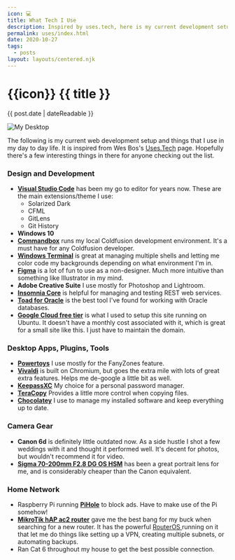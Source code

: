 ```yaml
---
icon: 💻
title: What Tech I Use
description: Inspired by uses.tech, here is my current development setup and miscellaneous tools I use on a regular basis.
permalink: uses/index.html
date: 2020-10-27
tags:
  - posts
layout: layouts/centered.njk
---
```


# {{icon}} {{ title }}
<time datetime="{{ post.date | dateIso }}">{{ post.date | dateReadable }}</time>

![My Desktop](/posts/uses/desktop.jpg)


The following is my current web development setup and things that I use in my day to day life. It is inspired from Wes Bos's <a href="http://uses.tech" target="_blank">Uses.Tech</a> page. Hopefully there's a few interesting things in there for anyone checking out the list.

### Design and Development
* [**Visual Studio Code**][1] has been my go to editor for years now. These are the main extensions/theme I use:
  * Solarized Dark
  * CFML
  * GitLens
  * Git History
* **Windows 10**
* [**Commandbox**][4] runs my local Coldfusion development environment. It's a must have for any Coldfusion developer.
* [**Windows Terminal**][2] is great at managing multiple shells and letting me color code my backgrounds depending on what environment I'm in.
* [**Figma**][5] is a lot of fun to use as a non-designer. Much more intuitive than something like Illustrator in my mind.
* **Adobe Creative Suite** I use mostly for Photoshop and Lightroom.
* [**Insomnia Core**][8] is helpful for managing and testing REST web services.
* [**Toad for Oracle**][9] is the best tool I've found for working with Oracle databases.
* [**Google Cloud free tier**][6] is what I used to setup this site running on Ubuntu. It doesn't have a monthly cost associated with it, which is great for a small site like this. I just have to maintain the domain.

### Desktop Apps, Plugins, Tools
* [**Powertoys**][3] I use mostly for the FanyZones feature.
* [**Vivaldi**][7] is built on Chromium, but goes the extra mile with lots of great extra features. Helps me de-google a little bit as well.
* [**KeepassXC**][10] My choice for a personal password manager.
* [**TeraCopy**][11] Provides a little more control when copying files.
* [**Chocolatey**][12] I use to manage my installed software and keep everything up to date.

### Camera Gear
* **Canon 6d** is definitely little outdated now. As a side hustle I shot a few weddings with it and thought it performed well. It's decent for photos, but wouldn't recommend it for video.
* [**Sigma 70-200mm F2.8 DG OS HSM**][16] has been a great portrait lens for me, and is considerably cheaper than the Canon equivalent.

### Home Network
* Raspberry Pi running [**PiHole**][13] to block ads. Have to make use of the Pi somehow!
* [**MikroTik hAP ac2 router**][14] gave me the best bang for my buck when searching for a new router. It has the powerful [RouterOS ][15] running on it that let me do things like setting up a VPN, creating multiple subnets, or automating backups.
* Ran Cat 6 throughout my house to get the best possible connection.

[1]: https://code.visualstudio.com/
[2]: https://www.microsoft.com/en-us/p/windows-terminal-preview/9n0dx20hk701
[3]: https://github.com/microsoft/PowerToys/
[4]: https://commandbox.ortusbooks.com/
[5]: https://www.figma.com
[6]: https://cloud.google.com/free/
[7]: https://vivaldi.com
[8]: https://insomnia.rest
[9]: https://www.quest.com/products/toad-for-oracle/
[10]: https://keepassxc.org
[11]: https://www.codesector.com/teracopy
[12]: https://chocolatey.org
[13]: https://pi-hole.net
[14]: https://www.amazon.com/gp/product/B079SD8NVQ
[15]: https://mikrotik.com/software
[16]: https://www.sigmaphoto.com/70-200mm-f2-8-dg-os-hsm-s